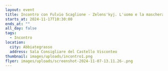 ```yaml
---
layout: event
title: Incontro con Fulvio Scaglione - Zelens'kyj. L'uomo e la maschera
starts_at: 2024-11-17T10:30:00
ends_at: ""
all_day: false
tags:
  - Incontro
location:
  city: Abbiategrasso
  address: Sala Consigliare del Castello Visconteo
thumbnail: images/uploads/incontro1.png
flyer: images/uploads/screenshot-2024-11-07-13.11.26-.png
---
```

